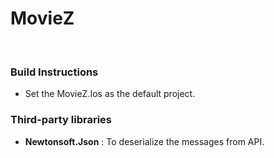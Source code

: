 <h1>MovieZ</h1>
<br>
<h3>Build Instructions</h3
<p><ul><li>Set the MovieZ.Ios as the default project.</li></ul></p>
<h3>Third-party libraries</h3
<p><ul><li><b>Newtonsoft.Json</b> : To deserialize the messages from API.</li></ul></p>
